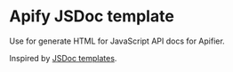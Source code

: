# Apify JSDoc template

Use for generate HTML for JavaScript API docs for Apifier.

Inspired by [JSDoc templates](https://github.com/jsdoc3/jsdoc/tree/master/templates).